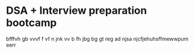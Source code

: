 # DSA + Interview preparation bootcamp
bfffvh  gb
vvvf f
vf
n  jnk
vv
 b 
fh
jbg
bg
gt
reg 
ad
njsa
njcfjehuhsffmewwpum eerr
